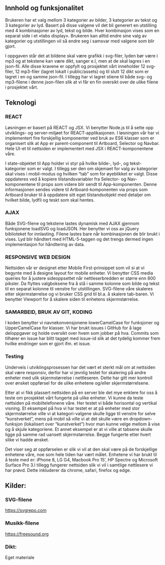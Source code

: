 ## Innhold og funksjonalitet
 
Brukeren har et valg mellom 3 kategorier av bilder, 3 kategorier av tekst og 3 kategorier av lyd. Basert på disse valgene vil det bli generert en utstilling med 4 kombinasjoner av lyd, tekst og bilde. Hver kombinasjon vises som en separat side i et «tabs display». Brukeren kan alltid endre sine valg av kategorier og utstillingen vil så endre seg i samsvar med valgene som blir gjort. 

I oppgaven står det at bildene skal være grafikk i svg-filer, lyden bør være i mp3 og at tekstene kan være dikt, sanger e.l, men at de skal lagres i en json-fil. Alle disse kravene er oppfylt og prosjektet vårt inneholder 12 svg-filer, 12 mp3-filer (lagret lokalt i public/assets) og til slutt 12 dikt som er lagret i en og samme json-fil. I tillegg har vi lagret stiene til både svg- og mp3-filene i denne json-filen slik at vi får en fin oversikt over de ulike filene i prosjektet vårt. 

 
## Teknologi

### REACT

Løsningen er basert på REACT og JSX. Vi benytter Node.js til å sette opp utviklings- og server-miljøet for REACT-applikasjonen. I løsningen vår har vi implementert fire forskjellig komponenter ved bruk av ES6 klasser som er organisert slik at App er parent-component til Artboard, Selector og Navbar. Hele UI-et til nettsiden er implementert med JSX i REACT-komponentene våre. 

I state-objektet til App holder vi styr på hvilke bilde-, lyd-, og tekst-kategorier som er valgt. I tillegg ser den om skjemaet for valg av kategorier skal vises i mobil-modus og hvilken “tab” som for øyeblikket er valgt. Disse oppdateres ved å kopiere tilstandsvariabler fra Selector- og Nav-komponentene til props som videre blir sendt til App-komponenten. Denne informasjonen sendes videre til Artboard-komponenten via props som Artboard bruker til å oppdatere sitt eget tilstandsobjekt med detaljer om hvilket bilde, lydfil og teskt som skal hentes.

### AJAX

Både SVG-filene og tekstene lastes dynamisk med AJAX gjennom funksjonene loadSVG og loadJSON. Her benytter vi oss av jQuery biblioteket for innlasting. Filene lastes bare når kombinasjonen de blir brukt i vises. Lyd blir håndtert med HTML-5-taggen og det trengs dermed ingen implementasjon for håndtering av data. 

### RESPONSIVE WEB DESIGN

Nettsiden vår er designet etter Mobile First-prinsippet som vil si at vi begynte med å designe layout for mobile enheter. Vi benytter CSS media queries for å justere sideoppsettet når nettleserbredden er større enn 800 piksler. Da flyttes valgboksene fra å stå i samme kolonne som bilde og tekst til en separat kolonne til venstre for utstillingen. SVG-filene våre skaleres etter skjermstørrelse og vi bruker CSS grid til bl.a. å skalere tab-baren. Vi benytter Viewport for å skalere siden til enhetens skjermstørrelse.

### SAMARBEID, BRUK AV GIT, KODING

I koden benytter vi navnekonvensjonene lowerCamelCase for funksjoner og UpperCamelCase for klasser. Vi har brukt issues i GitHub for å lage deloppgaver og holde oversikt over hvem som jobber på hva. Commits som tilhører en issue har blitt tagget med issue-id slik at det tydelig kommer frem hvilke endringer som er gjort ifm. et issue.

### Testing

Underveis i utviklingsprosessen har det vært et sterkt mål om at nettsiden skal være responsiv, derfor har vi jevnlig testet for skalering på andre enheter med ulik skjermstørrelse i nettleseren. Dette har gitt mer kontroll over ønsket oppførsel for de ulike enhetene og/eller skjermstørrelsene.

Etter at vi fikk plassert nettsiden på en server ble det mye enklere for oss å teste om prosjektet vårt fungerte på ulike enheter. Vi kunne da teste nettsiden på mobiltelefonene våre. Her testet vi både horisontal og vertikal visning. 
Et eksempel på hva vi har testet er at på enheter med stor skjermstørrelse ville vi at kategori-valgene skulle ligge til venstre for selve “kunstverket”, mens på mobil så ville vi at det skulle være en dropdown-funksjon (lokalisert over “kunstverket”) hvor man kunne velge mellom å vise og å skjule kategoriene. Et annet eksempel er at vi ville at tabsene skulle ligge på samme rad uansett skjermstørrelse. Begge fungerte etter hvert slike vi hadde ønsket.

Det viser seg at oppførselen er slik vi vil at den skal være på de forskjellige enhetene våre, noe som hele tiden har vært målet. Enhetene vi har brukt til å teste med er: iPhone 8, LG G4, Macbook Pro 15’, HP Spectre og Microsoft Surface Pro 3.I tillegg fungerer nettsiden slik vi vil i samtlige nettlesere vi har prøvd. Dette inkluderer da chrome, safari, firefox og edge. 

## Kilder:
### SVG-filene
https://svgrepo.com

### Musikk-filene
https://freesound.org

### Dikt:
Eget materiale
